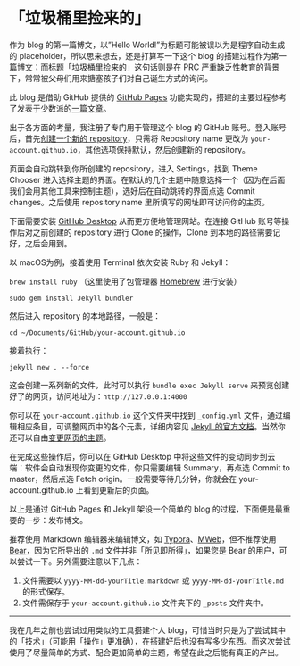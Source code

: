 # 「垃圾桶里捡来的」
作为 blog 的第一篇博文，以”Hello World!”为标题可能被误以为是程序自动生成的 placeholder，所以思来想去，还是打算写一下这个 blog 的搭建过程作为第一篇博文；而标题「垃圾桶里捡来的」这句话则是在 PRC 严重缺乏性教育的背景下，常常被父母们用来搪塞孩子们对自己诞生方式的询问。

此 blog 是借助 GitHub 提供的 [GitHub Pages](https://pages.github.com/) 功能实现的，搭建的主要过程参考了发表于少数派的[一篇文章](https://sspai.com/post/54608)。

出于各方面的考量，我注册了专门用于管理这个 blog 的 GitHub 账号。登入账号后，首先[创建一个新的 repository](https://docs.github.com/en/github/creating-cloning-and-archiving-repositories/creating-a-new-repository)，只需将 Repository name 更改为 `your-account.github.io`，其他选项保持默认，然后创建新的 repository。

页面会自动跳转到你所创建的 repository，进入 Settings，找到 Theme Chooser 进入选择主题的界面。在默认的几个主题中随意选择一个（因为在后面我们会用其他工具来控制主题），选好后在自动跳转的界面点选 Commit changes。之后使用 repository name 里所填写的网址即可访问你的主页。

下面需要安装 [GitHub Desktop](https://desktop.github.com/) 从而更方便地管理网站。在连接 GitHub 账号等操作后对之前创建的 repository 进行 Clone 的操作，Clone 到本地的路径需要记好，之后会用到。

以 macOS为例，接着使用 Terminal 依次安装 Ruby 和 Jekyll：

`brew install ruby` （这里使用了包管理器 [Homebrew](https://brew.sh/) 进行安装）

`sudo gem install Jekyll bundler`

然后进入 repository 的本地路径，一般是：

`cd ~/Documents/GitHub/your-account.github.io`

接着执行：

`jekyll new . --force` 

这会创建一系列新的文件，此时可以执行 `bundle exec Jekyll serve` 来预览创建好了的网页，访问地址为：`http://127.0.0.1:4000`

你可以在 `your-account.github.io` 这个文件夹中找到 `_config.yml` 文件，通过编辑相应条目，可调整网页中的各个元素，详细内容见 [Jekyll 的官方文档](https://jekyllrb.com/docs/configuration/)。当然你还可以自由[变更网页的主题](https://jekyllrb.com/docs/themes/)。

在完成这些操作后，你可以在 GitHub Desktop 中将这些文件的变动同步到云端：软件会自动发现你变更的文件，你只需要编辑 Summary，再点选 Commit to master，然后点选 Fetch origin。一般需要等待几分钟，你就会在 your-account.github.io 上看到更新后的页面。

以上是通过 GitHub Pages 和 Jekyll 架设一个简单的 blog 的过程，下面便是最重要的一步：发布博文。

推荐使用 Markdown 编辑器来编辑博文，如 [Typora](https://typora.io/)、[MWeb](https://www.mweb.im/)，但不推荐使用 [Bear](https://bear.app)，因为它所导出的 `.md` 文件并非「所见即所得」，如果您是 Bear 的用户，可以尝试一下。另外需要注意以下几点：

1. 文件需要以 `yyyy-MM-dd-yourTitle.markdown` 或 `yyyy-MM-dd-yourTitle.md` 的形式保存。
2. 文件需保存于 `your-account.github.io` 文件夹下的 `_posts` 文件夹中。

- - - -


我在几年之前也尝试过用类似的工具搭建个人 blog，可惜当时只是为了尝试其中的「技术」（可能用「操作」更准确），在搭建好后也没有写多少东西。而这次尝试使用了尽量简单的方式、配合更加简单的主题，希望在此之后能有真正的产出。

